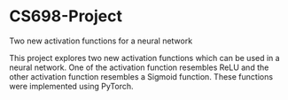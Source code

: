 # CS698-Project
Two new activation functions for a neural network

This project explores two new activation functions which can be used in a neural network. One of the activation function resembles ReLU and the other activation function resembles a Sigmoid function. These functions were implemented using PyTorch.

